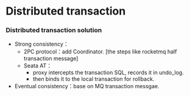 # Distributed transaction

### **Distributed transaction solution**

- Strong consistency：
    - 2PC protocol：add Coordinator. [the steps like rocketmq half transaction message]
    - Seata AT：
        - proxy intercepts the transaction SQL, records it in undo_log.
        - then binds it to the local transaction for rollback.
- Eventual consistency：base on MQ transaction messgae.